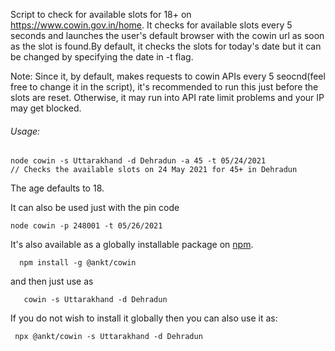 Script to check for available slots for 18+ on https://www.cowin.gov.in/home.  It checks for available slots every 5 seconds and launches the user's default browser with the cowin url as
soon as the slot is found.By default, it checks the slots for today's date but it can be changed by specifying the date in -t flag.

Note: Since it, by default, makes requests to cowin APIs every 5 seocnd(feel free to change it in the script), it's recommended to run this just before the slots are reset. Otherwise, it may run into API rate limit problems and your IP may get blocked.

###### Usage:
```
node cowin -s Uttarakhand -d Dehradun -a 45 -t 05/24/2021
// Checks the available slots on 24 May 2021 for 45+ in Dehradun
```


The age defaults to 18.  

It can also be used just with the pin code 



```
node cowin -p 248001 -t 05/26/2021
```





It's also available as a globally installable package on [npm](https://www.npmjs.com/package/@ankt/cowin). 

```
  npm install -g @ankt/cowin
```
and then just use as 

```
   cowin -s Uttarakhand -d Dehradun
```

If you do not wish to install it globally then you can also use it as:

```
 npx @ankt/cowin -s Uttarakhand -d Dehradun
```
